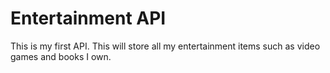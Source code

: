 # Entertainment API

This is my first API.
This will store all my entertainment items such as video games and books I own.